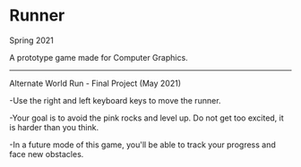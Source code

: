 # Runner

Spring 2021

A prototype game made for Computer Graphics.
__________

Alternate World Run - Final Project (May 2021)

-Use the right and left keyboard keys to move the runner. 

-Your goal is to avoid the pink rocks and level up. Do not get too excited, it is harder than you think.

-In a future mode of this game, you'll be able to track your progress and face new obstacles.
